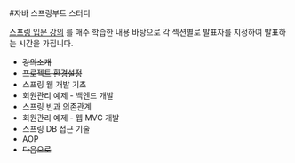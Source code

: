#자바 스프링부트 스터디


[스프링 입문 강의](https://www.inflearn.com/course/%EC%8A%A4%ED%94%84%EB%A7%81-%EC%9E%85%EB%AC%B8-%EC%8A%A4%ED%94%84%EB%A7%81%EB%B6%80%ED%8A%B8) 를 매주 학습한 내용 바탕으로 각 섹션별로 발표자를 지정하여  발표하는 시간을 가집니다.

* ~~강의소개~~
* ~~프로젝트 환경설정~~
* 스프링 웹 개발 기초
* 회원관리 예제 - 백엔드 개발
* 스프링 빈과 의존관계
* 회원관리 예제 - 웹 MVC 개발
* 스프링 DB 접근 기술
* AOP
* ~~다음으로~~
